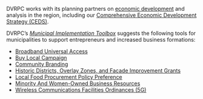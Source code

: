 DVRPC works with its planning partners on [economic development](https://www.dvrpc.org/Economic/) and analysis in the region, including our [Comprehensive Economic Development Strategy (CEDS)](https://www.google.com/url?q=https://www.dvrpc.org/economic/ceds/&sa=D&source=docs&ust=1680730559432492&usg=AOvVaw3TCXHgfvGbTnhfthVV-c7I).

DVRPC’s _[Municipal Implementation Toolbox](https://www.dvrpc.org/Plan/MIT/)_ suggests the following tools for municipalities to support entrepreneurs and increased business formations:

* [Broadband Universal Access](https://www.dvrpc.org/Plan/MIT/broadbanduniversalaccess)
* [Buy Local Campaign](https://www.dvrpc.org/Plan/MIT/buylocalcampaign)
* [Community Branding](https://www.dvrpc.org/Plan/MIT/communitybranding)
* [Historic Districts, Overlay Zones, and Facade Improvement Grants](https://www.dvrpc.org/Plan/MIT/historicdistrictsoverlayzonesandfacadeimprovementgrants)
* [Local Food Procurement Policy Preference](https://www.dvrpc.org/Plan/MIT/broadbanduniversalaccess)
* [Minority And Women-Owned Business Resources](https://www.dvrpc.org/Plan/MIT/minorityandwomen-ownedbusinessresources)
* [Wireless Communications Facilities Ordinances (5G)](https://www.dvrpc.org/Plan/MIT/minorityandwomen-ownedbusinessresources)